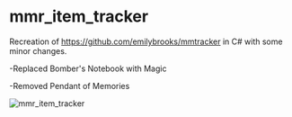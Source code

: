 # mmr_item_tracker
Recreation of https://github.com/emilybrooks/mmtracker in C# with some minor changes. 

-Replaced Bomber's Notebook with Magic

-Removed Pendant of Memories

![mmr_item_tracker](https://user-images.githubusercontent.com/54826845/113955450-600f8e00-97e1-11eb-8531-8b7d100242c2.png)
